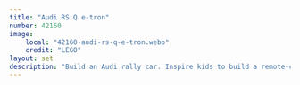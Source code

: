 ```yaml
---
title: "Audi RS Q e-tron"
number: 42160
image:
    local: "42160-audi-rs-q-e-tron.webp"
    credit: "LEGO"
layout: set
description: "Build an Audi rally car. Inspire kids to build a remote-controlled rally car with this LEGO® Technic™ Audi RS Q e-tron model kit."
---
```

